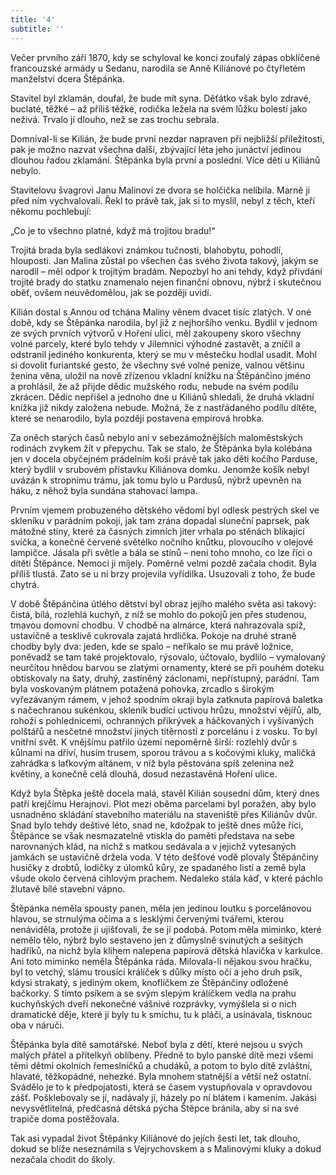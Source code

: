 ```yaml
---
title: '4'
subtitle: ''
---
```


Večer prvního září 1870, kdy se schyloval ke konci zoufalý zápas obklíčené francouzské armády u Sedanu, narodila se Anně Kiliánové po čtyřletém manželství dcera Štěpánka.

Stavitel byl zklamán, doufal, že bude mít syna. Děťátko však bylo zdravé, buclaté, těžké – až příliš těžké, rodička ležela na svém lůžku bolestí jako neživá. Trvalo jí dlouho, než se zas trochu sebrala.

Domníval-li se Kilián, že bude první nezdar napraven při nejbližší příležitosti, pak je možno nazvat všechna další, zbývající léta jeho junáctví jedinou dlouhou řadou zklamání. Štěpánka byla první a poslední. Více dětí u Kiliánů nebylo.

Stavitelovu švagrovi Janu Malinovi ze dvora se holčička nelíbila. Marně ji před ním vychvalovali. Řekl to právě tak, jak si to myslil, nebyl z těch, kteří někomu pochlebují:

„Co je to všechno platné, když má trojitou bradu!“

Trojitá brada byla sedlákovi známkou tučnosti, blahobytu, pohodlí, hlouposti. Jan Malina zůstal po všechen čas svého života takový, jakým se narodil – měl odpor k trojitým bradám. Nepozbyl ho ani tehdy, když přivdání trojité brady do statku znamenalo nejen finanční obnovu, nýbrž i skutečnou oběť, ovšem neuvědomělou, jak se později uvidí.

Kilián dostal s Annou od tchána Maliny věnem dvacet tisíc zlatých. V oné době, kdy se Štěpánka narodila, byl již z nejhoršího venku. Bydlil v jednom ze svých prvních výtvorů v Hoření ulici, měl zakoupeny skoro všechny volné parcely, které bylo tehdy v Jilemnici výhodné zastavět, a zničil a odstranil jediného konkurenta, který se mu v městečku hodlal usadit. Mohl si dovolit furiantské gesto, že všechny své volné peníze, valnou většinu ženina věna, uložil na nově zřízenou vkladní knížku na Štěpánčino jméno a prohlásil, že až přijde dědic mužského rodu, nebude na svém podílu zkrácen. Dědic nepřišel a jednoho dne u Kiliánů shledali, že druhá vkladní knížka již nikdy založena nebude. Možná, že z nastřádaného podílu dítěte, které se nenarodilo, byla později postavena empírová hrobka.

Za oněch starých časů nebylo ani v sebezámožnějších maloměstských rodinách zvykem žít v přepychu. Tak se stalo, že Štěpánka byla kolébána jen v docela obyčejném prádelním koši právě tak jako děti kočího Parduse, který bydlil v srubovém přístavku Kiliánova domku. Jenomže košík nebyl uvázán k stropnímu trámu, jak tomu bylo u Pardusů, nýbrž upevněn na háku, z něhož byla sundána stahovací lampa.

Prvním vjemem probuzeného dětského vědomí byl odlesk pestrých skel ve skleníku v parádním pokoji, jak tam zrána dopadal sluneční paprsek, pak mátožné stíny, které za časných zimních jiter vrhala po stěnách blikající svíčka, a konečně červené světélko nočního knůtku, plovoucího v olejové lampičce. Jásala při světle a bála se stínů – není toho mnoho, co lze říci o dítěti Štěpánce. Nemoci ji míjely. Poměrně velmi pozdě začala chodit. Byla příliš tlustá. Zato se u ní brzy projevila vyřídilka. Usuzovali z toho, že bude chytrá.

V době Štěpánčina útlého dětství byl obraz jejího malého světa asi takový: čistá, bílá, rozlehlá kuchyň, z níž se mohlo do pokojů jen přes studenou, tmavou domovní chodbu. V chodbě na almárce, která nahrazovala spíž, ustavičně a tesklivě cukrovala zajatá hrdlička. Pokoje na druhé straně chodby byly dva: jeden, kde se spalo – neříkalo se mu právě ložnice, poněvadž se tam také projektovalo, rýsovalo, účtovalo, bydlilo – vymalovaný neurčitou hnědou barvou se zlatými ornamenty, které se při pouhém doteku obtiskovaly na šaty, druhý, zastíněný záclonami, nepřístupný, parádní. Tam byla voskovaným plátnem potažená pohovka, zrcadlo s širokým vyřezávaným rámem, v jehož spodním okraji byla zatknuta papírová baletka s načechranou sukénkou, skleník budící uctivou hrůzu, množství vějířů, alb, rohoží s pohlednicemi, ochranných přikrývek a háčkovaných i vyšívaných polštářů a nesčetné množství jiných titěrností z porcelánu i z vosku. To byl vnitřní svět. K vnějšímu patřilo území nepoměrně širší: rozlehlý dvůr s kůlnami na dříví, husím trusem, sporou trávou a s kočovými kluky, maličká zahrádka s laťkovým altánem, v níž byla pěstována spíš zelenina než květiny, a konečně celá dlouhá, dosud nezastavěná Hoření ulice.

Když byla Štěpka ještě docela malá, stavěl Kilián sousední dům, který dnes patří krejčímu Herajnovi. Plot mezi oběma parcelami byl poražen, aby bylo usnadněno skládání stavebního materiálu na staveniště přes Kiliánův dvůr. Snad bylo tehdy deštivé léto, snad ne, kdožpak to ještě dnes může říci, Štěpánce se však nesmazatelně vtiskla do paměti představa na sebe narovnaných klád, na nichž s matkou sedávala a v jejichž vytesaných jamkách se ustavičně držela voda. V této dešťové vodě plovaly Štěpánčiny husičky z drobtů, lodičky z úlomků kůry, ze spadaného listí a země byla všude okolo červená cihlovým prachem. Nedaleko stála káď, v které páchlo žlutavě bílé stavební vápno.

Štěpánka neměla spousty panen, měla jen jedinou loutku s porcelánovou hlavou, se strnulýma očima a s lesklými červenými tvářemi, kterou nenáviděla, protože ji ujišťovali, že se jí podobá. Potom měla miminko, které nemělo tělo, nýbrž bylo sestaveno jen z důmyslně svinutých a sešitých hadříků, na nichž byla klihem nalepena papírová dětská hlavička v karkulce. Ani toto miminko neměla Štěpánka ráda. Milovala-li nějakou svou hračku, byl to vetchý, slámu trousící králíček s důlky místo očí a jeho druh psík, kdysi strakatý, s jediným okem, knoflíčkem ze Štěpánčiny odložené bačkorky. S tímto psíkem a se svým slepým králíčkem vedla na prahu kuchyňských dveří nekonečné vášnivé rozprávky, vymýšlela si o nich dramatické děje, které jí byly tu k smíchu, tu k pláči, a usínávala, tisknouc oba v náruči.

Štěpánka byla dítě samotářské. Neboť byla z dětí, které nejsou u svých malých přátel a přítelkyň oblíbeny. Předně to bylo panské dítě mezi všemi těmi dětmi okolních řemeslníčků a chudáků, a potom to bylo dítě zvláštní, hlavaté, těžkopádné, nehezké. Byla mnohem statnější a větší než ostatní. Svádělo je to k předpojatosti, která se časem vystupňovala v opravdovou zášť. Pošklebovaly se jí, nadávaly jí, házely po ní blátem i kamením. Jakási nevysvětlitelná, předčasná dětská pýcha Štěpce bránila, aby si na své trapiče doma postěžovala.

Tak asi vypadal život Štěpánky Kiliánové do jejích šesti let, tak dlouho, dokud se blíže neseznámila s Vejrychovskem a s Malinovými kluky a dokud nezačala chodit do školy.
